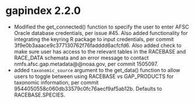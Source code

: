 # gapindex 2.2.0

* Modified the get_connected() function to specify the user to enter AFSC Oracle database credentials, per issue #45. Also added functionality for integrating the keyring R package to input credentials, per commit 3f9e0b3aaace9c377130762f76fadddd6acfcfd6. Also added check to make sure user has access to the relevant tables in the RACEBASE and RACE_DATA schemata and an error message to contact nmfs.afsc.gap.metadata@@noaa.gov, per commit 1505097. 
* added `taxonomic_source` argument to the get_data() function to allow users to toggle between using RACEBASE vs GAP_PRODUCTS for taxonomic information, per commit 9544050558c060db33579c0fc76aecf9af5ab12b. Defaults to RACEBASE.SPECIES.

